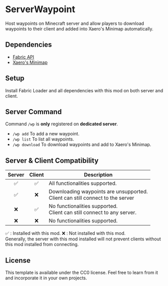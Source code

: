 # ServerWaypoint

Host waypoints on Minecraft server and allow players to download waypoints to their client and added into Xaero's Minimap automatically.

## Dependencies

- [Fabric API](https://modrinth.com/mod/fabric-api)
- [Xaero's Minimap](https://modrinth.com/mod/xaeros-minimap)

## Setup
Install Fabric Loader and all dependencies with this mod on both server and client.

## Server Command
Command `/wp` is **only** registered on **dedicated server**.
- `/wp add` To add a new waypoint.
- `/wp list` To list all waypoints.
- `/wp download` To download waypoints and add to Xaero's Minimap.

## Server & Client Compatibility

| Server | Client | Description |
| :---: | :---: | --- |
|   ✅    |   ✅    | All functionalities supported.|
|   ✅    |   ❌    | Downloading waypoints are unsupported.<br/>Client can still connect to the server | 
|   ❌    |   ✅    | No functionalities supported.<br/>Client can still connect to any server. |
|   ❌    |   ❌    | No functionalities supported. |

✅ : Installed with this mod. ❌ : Not installed with this mod.\
Generally, the server with this mod installed will not prevent clients without this mod installed from connecting.


## License

This template is available under the CC0 license. Feel free to learn from it and incorporate it in your own projects.
